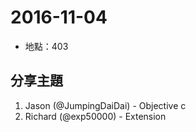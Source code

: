 # 2016-11-04

- 地點：403

## 分享主題

1. Jason (@JumpingDaiDai) - Objective c
2. Richard (@exp50000) - Extension
